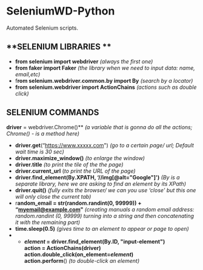 # SeleniumWD-Python
Automated Selenium scripts.

## **SELENIUM LIBRARIES **


- **from selenium import webdriver** *(always the first one)*
- **from faker import Faker** *(the library when we need to input data: name, email,etc)*
- f**rom selenium.webdriver.common.by import By** *(search by a locator)*
- **from selenium.webdriver import ActionChains** *(actions such as double click)*

## **SELENIUM COMMANDS**

**driver** = webdriver.Chrome()** *(a variable that is gonna do all the actions; Chrome() - is a method here)*
- **driver.get**(“https://www.xxxxx.com") *(go to a certain page/ url; Default wait time is 30 sec)*
- **driver.maximize_window()** *(to enlarge the window)*
- **driver.title** *(to print the tile of the the page)*
- **driver.current_url** (*to print the URL of the page)*
- **driver.find_element(By.XPATH, ‘//img[@alt="Google"]')** *(By is a separate library, here we are asking to find an element by its XPath)*
- **driver.quit()** *(fully exits the browser/ we can you use ‘close’ but this one will only close the current tab)*
- r**andom_email = str(random.randint(0, 99999)) + “myemail@example.com"** *(creating manuals a random email address: random.randint (0, 99999) turning into a string and then concatenating it with the remaining part)*
- **time.sleep(0.5)** *(gives time to an element to appear or page to open)*
- - ***element* = driver.find_element(By.ID, "input-element")  
action = ActionChains(driver)  
action.double_click(on_element=*element*)  
action.perform**() *(to double-click an element)*
